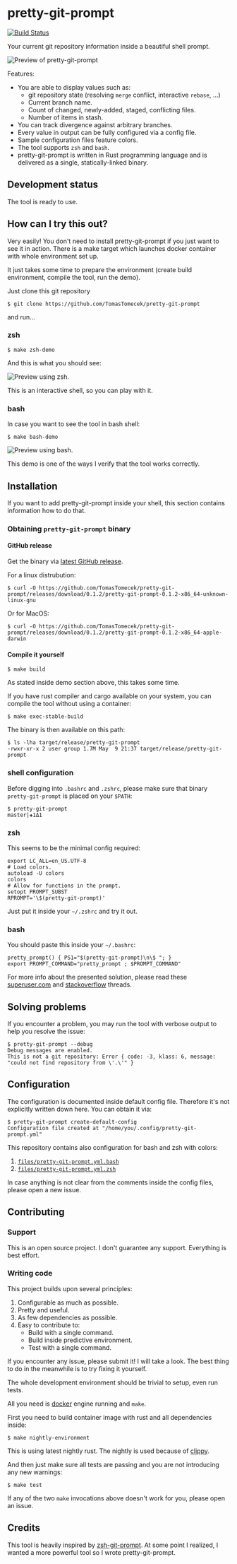 # pretty-git-prompt

[![Build Status](https://travis-ci.org/TomasTomecek/pretty-git-prompt.svg?branch=master)](https://travis-ci.org/TomasTomecek/pretty-git-prompt)

Your current git repository information inside a beautiful shell prompt.

![Preview of pretty-git-prompt](/data/example.png)

Features:

 * You are able to display values such as:
   * git repository state (resolving `merge` conflict, interactive `rebase`, ...)
   * Current branch name.
   * Count of changed, newly-added, staged, conflicting files.
   * Number of items in stash.
 * You can track divergence against arbitrary branches.
 * Every value in output can be fully configured via a config file.
 * Sample configuration files feature colors.
 * The tool supports `zsh` and `bash`.
 * pretty-git-prompt is written in Rust programming language and is delivered as a single, statically-linked binary.


## Development status

The tool is ready to use.


## How can I try this out?

Very easily! You don't need to install pretty-git-prompt if you just want to
see it in action. There is a make target which launches docker container with
whole environment set up.

It just takes some time to prepare the environment (create build environment,
compile the tool, run the demo).

Just clone this git repository

```
$ git clone https://github.com/TomasTomecek/pretty-git-prompt
```

and run...


### zsh

```
$ make zsh-demo
```

And this is what you should see:

![Preview using zsh.](/data/zsh-screenshot.png)

This is an interactive shell, so you can play with it.


### bash

In case you want to see the tool in bash shell:

```
$ make bash-demo
```

![Preview using bash.](/data/bash-screenshot.png)

This demo is one of the ways I verify that the tool works correctly.


## Installation

If you want to add pretty-git-prompt inside your shell, this section contains
information how to do that.


### Obtaining `pretty-git-prompt` binary


#### GitHub release

Get the binary via [latest GitHub release](https://github.com/TomasTomecek/pretty-git-prompt/releases/latest).

For a linux distrubution:

```
$ curl -O https://github.com/TomasTomecek/pretty-git-prompt/releases/download/0.1.2/pretty-git-prompt-0.1.2-x86_64-unknown-linux-gnu
```

Or for MacOS:

```
$ curl -O https://github.com/TomasTomecek/pretty-git-prompt/releases/download/0.1.2/pretty-git-prompt-0.1.2-x86_64-apple-darwin
```


#### Compile it yourself

```
$ make build
```

As stated inside demo section above, this takes some time.

If you have rust compiler and cargo available on your system, you can compile
the tool without using a container:

```
$ make exec-stable-build
```

The binary is then available on this path:

```
$ ls -lha target/release/pretty-git-prompt
-rwxr-xr-x 2 user group 1.7M May  9 21:37 target/release/pretty-git-prompt
```


### shell configuration

Before digging into `.bashrc` and `.zshrc`, please make sure that binary
`pretty-git-prompt` is placed on your `$PATH`:

```
$ pretty-git-prompt
master|✚1Δ1
```

### zsh

This seems to be the minimal config required:

```shell
export LC_ALL=en_US.UTF-8
# Load colors.
autoload -U colors
colors
# Allow for functions in the prompt.
setopt PROMPT_SUBST
RPROMPT='\$(pretty-git-prompt)'
```

Just put it inside your `~/.zshrc` and try it out.


### bash

You should paste this inside your `~/.bashrc`:

```
pretty_prompt() { PS1="$(pretty-git-prompt)\n\$ "; }
export PROMPT_COMMAND="pretty_prompt ; $PROMPT_COMMAND"
```

For more info about the presented solution, please read these [superuser.com](https://superuser.com/a/623305/160542) and
[stackoverflow](http://stackoverflow.com/a/13997892/909579) threads.


## Solving problems

If you encounter a problem, you may run the tool with verbose output to help you resolve the issue:

```
$ pretty-git-prompt --debug
Debug messages are enabled.
This is not a git repository: Error { code: -3, klass: 6, message: "could not find repository from \'.\'" }
```


## Configuration

The configuration is documented inside default config file. Therefore it's not
explicitly written down here. You can obtain it via:

```
$ pretty-git-prompt create-default-config
Configuration file created at "/home/you/.config/pretty-git-prompt.yml"
```

This repository contains also configuration for bash and zsh with colors:

1. [`files/pretty-git-prompt.yml.bash`](https://github.com/TomasTomecek/pretty-git-prompt/blob/master/files/pretty-git-prompt.yml.bash)
2. [`files/pretty-git-prompt.yml.zsh`](https://github.com/TomasTomecek/pretty-git-prompt/blob/master/files/pretty-git-prompt.yml.zsh)

In case anything is not clear from the comments inside the config files, please
open a new issue.


## Contributing

### Support

This is an open source project. I don't guarantee any support. Everything is best effort.


### Writing code

This project builds upon several principles:

 1. Configurable as much as possible.
 2. Pretty and useful.
 3. As few dependencies as possible.
 4. Easy to contribute to:
    * Build with a single command.
    * Build inside predictive environment.
    * Test with a single command.

If you encounter any issue, please submit it! I will take a look. The best
thing to do in the meanwhile is to try fixing it yourself.

The whole development environment should be trivial to setup, even run tests.

All you need is [docker](https://github.com/docker/docker) engine running and `make`.

First you need to build container image with rust and all dependencies inside:

```
$ make nightly-environment
```

This is using latest nightly rust. The nightly is used because of [clippy](https://github.com/Manishearth/rust-clippy).

And then just make sure all tests are passing and you are not introducing any new warnings:

```
$ make test
```

If any of the two `make` invocations above doesn't work for you, please open an issue.


## Credits

This tool is heavily inspired by
[zsh-git-prompt](https://github.com/olivierverdier/zsh-git-prompt). At some
point I realized, I wanted a more powerful tool so I wrote pretty-git-prompt.
